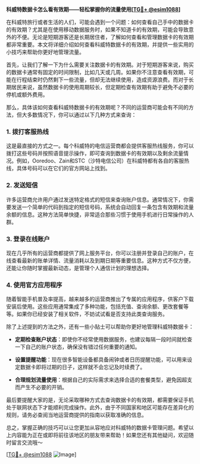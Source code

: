 **科威特数据卡怎么看有效期——轻松掌握你的流量使用[[TG💪+ @esim1088](https://t.me/s/esim1088)]**

在科威特旅行或者生活的人们，可能会遇到一个问题：如何查看自己手中的数据卡的有效期？尤其是在使用移动数据服务时，如果不知道卡的有效期，可能会导致意外的不便。无论是短期游客还是长期居住者，了解如何查看和管理数据卡的有效期都非常重要。本文将详细介绍如何查看科威特数据卡的有效期，并提供一些实用的小技巧来帮助你更好地管理流量。

首先，让我们了解一下为什么需要关注数据卡的有效期。对于短期游客来说，购买的数据卡通常有固定的时间限制，比如几天或几周。如果你不注意查看有效期，可能在行程结束时仍然剩下一些流量，但却无法继续使用，造成资源浪费。而对于长期居民来说，虽然数据卡的使用周期较长，但定期检查有效期有助于避免不必要的停机或额外费用。

那么，具体该如何查看科威特数据卡的有效期呢？不同的运营商可能会有不同的方法，但大多数情况下，你可以通过以下几种方式来查询：

### 1. **拨打客服热线**
这是最直接的方式之一。每个科威特的电信运营商都会提供客服热线服务，你可以拨打这些号码并按照语音提示操作，即可查询到数据卡的有效期以及剩余流量情况。例如，Ooredoo、Zain和STC（沙特电信公司）在科威特都有各自的客服热线，具体号码可以在它们的官方网站上找到。

### 2. **发送短信**
许多运营商允许用户通过发送特定格式的短信来查询账户信息。通常情况下，你需要发送一个简单的代码到指定的短信号码，系统会自动回复一条包含有效期和流量余额的信息。这种方法简单快捷，非常适合那些习惯于使用手机进行日常操作的人群。

### 3. **登录在线账户**
现在几乎所有的运营商都提供了网上服务平台，你可以注册并登录自己的账户，在线查看最新的账单详情、流量消耗以及到期日期等重要信息。这种方式不仅方便，还能让你随时掌握最新动态，是管理个人通信计划的理想选择。

### 4. **使用官方应用程序**
随着智能手机普及率提高，越来越多的运营商推出了专属的应用程序，供客户下载安装后使用。这些应用通常集成了多种功能，包括充值、查询余额、更改套餐等等。如果你已经安装了相关软件，不妨试试看是否支持此类查询服务。

除了上述提到的方法之外，还有一些小贴士可以帮助你更好地管理科威特数据卡：

- **定期检查账户状态**：即使你不经常使用数据服务，也建议每隔一段时间就检查一下自己的账户状态，确保没有错过任何重要的通知。
  
- **设置提醒功能**：现在很多智能设备都具备闹钟或者日历提醒功能，可以用来设定数据卡即将过期的日子，这样就不会忘记及时续费了。

- **合理规划流量使用**：根据自己的实际需求来选择合适的套餐类型，避免因超支而产生不必要的开销。

最后要提醒大家的是，无论采取哪种方式去查询数据卡的有效期，都需要保证手机处于联网状态下才能顺利完成操作。此外，由于不同国家和地区可能存在差异化的规则，请务必查阅当地运营商提供的指南以获取准确的信息。

总之，掌握正确的技巧可以让您更加从容地应对科威特的数据卡管理问题。希望以上内容能为正在或即将前往该地区的朋友带来帮助！如果您还有其他疑问，欢迎随时留言交流哦～

[[TG💪+ @esim1088](https://t.me/s/esim1088) ![Image](https://i.postimg.cc/4NQfJmqS/Snipaste-2025-05-13-00-14-12.png)]